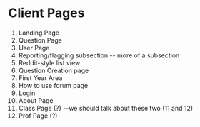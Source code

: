 # Client Pages
1.	Landing Page
2.	Question Page
3.	User Page
4.	Reporting/flagging subsection -- more of a subsection
5.	Reddit-style list view
6.	Question Creation page
7.	First Year Area
8.	How to use forum page
9.  Login
10. About Page
11. Class Page (?) --we should talk about these two (11 and 12)
12. Prof Page (?)